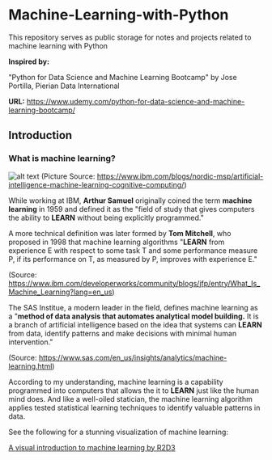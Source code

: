# Machine-Learning-with-Python

This repository serves as public storage for notes and projects related to machine learning with Python

**Inspired by:**

"Python for Data Science and Machine Learning Bootcamp" by Jose Portilla, Pierian Data International

**URL:**
https://www.udemy.com/python-for-data-science-and-machine-learning-bootcamp/

## Introduction

### What is machine learning?

![alt text](https://www.ibm.com/blogs/nordic-msp/wp-content/uploads/2017/11/the-new-technologies.jpg "new-tech-diagram")
(Picture Source: https://www.ibm.com/blogs/nordic-msp/artificial-intelligence-machine-learning-cognitive-computing/)

While working at IBM, **Arthur Samuel** originally coined the term **machine learning** in 1959 and defined it as the "field of study that gives computers the ability to **LEARN** without being explicitly programmed."

A more technical definition was later formed by **Tom Mitchell**, who proposed in 1998 that machine learning algorithms "**LEARN** from experience E with respect to some task T and some performance measure P, if its performance on T, as measured by P, improves with experience E."

(Source: https://www.ibm.com/developerworks/community/blogs/jfp/entry/What_Is_Machine_Learning?lang=en_us)

The SAS Institue, a modern leader in the field, defines machine learning as a "**method of data analysis that automates analytical model building.** It is a branch of artificial intelligence based on the idea that systems can **LEARN** from data, identify patterns and make decisions with minimal human intervention."

(Source: https://www.sas.com/en_us/insights/analytics/machine-learning.html)


According to my understanding, machine learning is a capability programmed into computers that allows the it to **LEARN** just like the human mind does. And like a well-oiled statician, the machine learning algorithm applies tested statistical learning techniques to identify valuable patterns in data.

See the following for a stunning visualization of machine learning:

[A visual introduction to machine learning by R2D3](http://www.r2d3.us/visual-intro-to-machine-learning-part-1/?lipi=urn%3Ali%3Apage%3Ad_flagship3_pulse_read%3BR9B4rGtnTmSrw4DAoezDjQ%3D%3D)







